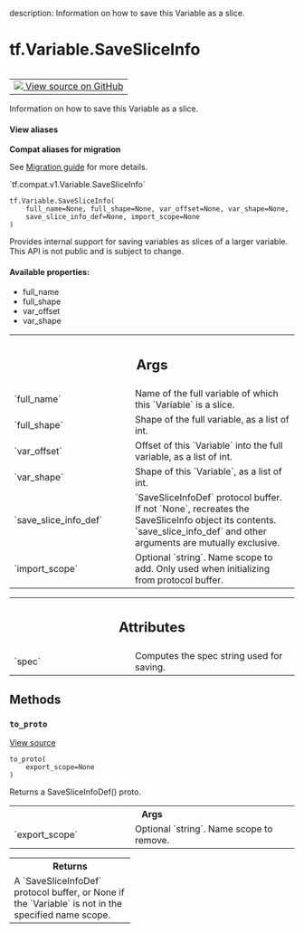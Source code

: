 description: Information on how to save this Variable as a slice.

<div itemscope itemtype="http://developers.google.com/ReferenceObject">
<meta itemprop="name" content="tf.Variable.SaveSliceInfo" />
<meta itemprop="path" content="Stable" />
<meta itemprop="property" content="__init__"/>
<meta itemprop="property" content="to_proto"/>
</div>

# tf.Variable.SaveSliceInfo

<!-- Insert buttons and diff -->

<table class="tfo-notebook-buttons tfo-api nocontent" align="left">
<td>
  <a target="_blank" href="https://github.com/tensorflow/tensorflow/blob/r2.2/tensorflow/python/ops/variables.py#L1257-L1336">
    <img src="https://www.tensorflow.org/images/GitHub-Mark-32px.png" />
    View source on GitHub
  </a>
</td>
</table>



Information on how to save this Variable as a slice.

<section class="expandable">
  <h4 class="showalways">View aliases</h4>
  <p>
<b>Compat aliases for migration</b>
<p>See
<a href="https://www.tensorflow.org/guide/migrate">Migration guide</a> for
more details.</p>
<p>`tf.compat.v1.Variable.SaveSliceInfo`</p>
</p>
</section>

<pre class="devsite-click-to-copy prettyprint lang-py tfo-signature-link">
<code>tf.Variable.SaveSliceInfo(
    full_name=None, full_shape=None, var_offset=None, var_shape=None,
    save_slice_info_def=None, import_scope=None
)
</code></pre>



<!-- Placeholder for "Used in" -->

Provides internal support for saving variables as slices of a larger
variable.  This API is not public and is subject to change.

#### Available properties:



* full_name
* full_shape
* var_offset
* var_shape

<!-- Tabular view -->
 <table class="responsive fixed orange">
<colgroup><col width="214px"><col></colgroup>
<tr><th colspan="2"><h2 class="add-link">Args</h2></th></tr>

<tr>
<td>
`full_name`
</td>
<td>
Name of the full variable of which this `Variable` is a
slice.
</td>
</tr><tr>
<td>
`full_shape`
</td>
<td>
Shape of the full variable, as a list of int.
</td>
</tr><tr>
<td>
`var_offset`
</td>
<td>
Offset of this `Variable` into the full variable, as a list
of int.
</td>
</tr><tr>
<td>
`var_shape`
</td>
<td>
Shape of this `Variable`, as a list of int.
</td>
</tr><tr>
<td>
`save_slice_info_def`
</td>
<td>
`SaveSliceInfoDef` protocol buffer. If not `None`,
recreates the SaveSliceInfo object its contents. `save_slice_info_def`
and other arguments are mutually exclusive.
</td>
</tr><tr>
<td>
`import_scope`
</td>
<td>
Optional `string`. Name scope to add. Only used when
initializing from protocol buffer.
</td>
</tr>
</table>





<!-- Tabular view -->
 <table class="responsive fixed orange">
<colgroup><col width="214px"><col></colgroup>
<tr><th colspan="2"><h2 class="add-link">Attributes</h2></th></tr>

<tr>
<td>
`spec`
</td>
<td>
Computes the spec string used for saving.
</td>
</tr>
</table>



## Methods

<h3 id="to_proto"><code>to_proto</code></h3>

<a target="_blank" href="https://github.com/tensorflow/tensorflow/blob/r2.2/tensorflow/python/ops/variables.py#L1314-L1336">View source</a>

<pre class="devsite-click-to-copy prettyprint lang-py tfo-signature-link">
<code>to_proto(
    export_scope=None
)
</code></pre>

Returns a SaveSliceInfoDef() proto.


<!-- Tabular view -->
 <table class="responsive fixed orange">
<colgroup><col width="214px"><col></colgroup>
<tr><th colspan="2">Args</th></tr>

<tr>
<td>
`export_scope`
</td>
<td>
Optional `string`. Name scope to remove.
</td>
</tr>
</table>



<!-- Tabular view -->
 <table class="responsive fixed orange">
<colgroup><col width="214px"><col></colgroup>
<tr><th colspan="2">Returns</th></tr>
<tr class="alt">
<td colspan="2">
A `SaveSliceInfoDef` protocol buffer, or None if the `Variable` is not
in the specified name scope.
</td>
</tr>

</table>





